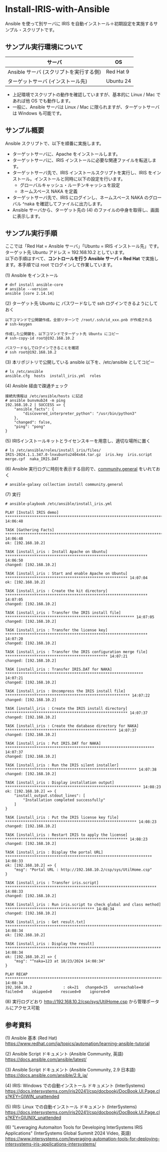 # Install-IRIS-with-Ansible
Ansible を使って別サーバに IRIS を自動インストール＋初期設定を実施するサンプル・スクリプトです。

## サンプル実行環境について
| サーバ | OS |
---- | ----
| Ansible サーバ (スクリプトを実行する側) | Red Hat 9 |
| ターゲットサーバ (インストール先) | Ubuntu 24 |

- 上記環境でスクリプトの動作を確認していますが、基本的に Linux / Mac であれば他 OS でも動作します。
- 一般に、Ansible サーバは Linux / Mac に限られますが、ターゲットサーバは Windows も可能です。

## サンプル概要

Ansible スクリプトで、以下を順番に実施します。

- ターゲットサーバに、Apache をインストールします。
- ターゲットサーバに、IRIS インストールに必要な関連ファイルを転送します。
- ターゲットサーバ先で、IRIS インストールスクリプトを実行し、IRIS をインストール。インストールと同時に以下の設定を行います。
   - グローバルキャッシュ・ルーチンキャッシュを設定
   - ネームスペース NAKA を定義
- ターゲットサーバ先で、IRIS にログインし、ネームスペース NAKA のグローバル ^naka を確認してファイルに出力します。
- Ansible サーバから、ターゲット先の (4) のファイルの中身を取得し、画面に表示します。

## サンプル実行手順

ここでは「Red Hat = Ansible サーバ」「Ubuntu = IRIS インストール先」です。  
ターゲット先 Ubuntu アドレス = 192.168.10.2 としています。  
以下の手順はすべて、**コントロールを行う Ansible サーバ = Red Hat** で実施します。本手順では root でログインして作業しています。  
  
(1) Ansible をインストール
```
# dnf install ansible-core
# ansible --version
ansible [core 2.14.14]
```

(2) ターゲット先 Ubuntu に パスワードなしで ssh ログインできるようにしておく   
```
以下コマンドで公開鍵作成。全部リターンで /root/.ssh/id_xxx.pnb が作成される
# ssh-keygen

作成した公開鍵を、以下コマンドでターゲット先 Ubuntu にコピー
# ssh-copy-id root@192.168.10.2

パスワードなしでログインできることを確認
# ssh root@192.168.10.2
```

(3) 本リポジトリで公開している ansible 以下を、/etc/ansible としてコピー
```
# ls /etc/ansible
ansible.cfg  hosts  install_iris.yml  roles
```
  
(4) Ansible 経由で疎通チェック
```
接続先情報は /etc/ansible/hosts に記述
# ansible bunvmub24 -m ping
192.168.10.2 | SUCCESS => {
    "ansible_facts": {
        "discovered_interpreter_python": "/usr/bin/python3"
    },
    "changed": false,
    "ping": "pong"
}
```
  
(5) IRISインストールキットとライセンスキーを用意し、適切な場所に置く
```
# ls /etc/ansible/roles/install_iris/files/
IRIS-2024.1.1.347.0-lnxubuntu2404x64.tar.gz  iris.key  iris.script  merge.cpf  naka_IRIS.DAT
```

(6) Ansible 実行ログに時刻を表示する目的で、[community.general](https://docs.ansible.com/ansible/latest/collections/community/general/index.html) をいれておく
```
# ansible-galaxy collection install community.general
```
  
(7) 実行
```
# ansible-playbook /etc/ansible/install_iris.yml

PLAY [Install IRIS demo] ************************************************************************************** 14:06:48

TASK [Gathering Facts] **************************************************************************************** 14:06:48
ok: [192.168.10.2]

TASK [install_iris : Install Apache on Ubuntu] **************************************************************** 14:06:50
changed: [192.168.10.2]

TASK [install_iris : Start and enable Apache on Ubuntu] ******************************************************* 14:07:04
ok: [192.168.10.2]

TASK [install_iris : Create the kit directory] **************************************************************** 14:07:05
changed: [192.168.10.2]

TASK [install_iris : Transfer the IRIS install file] ********************************************************** 14:07:05
changed: [192.168.10.2]

TASK [install_iris : Transfer the license key] **************************************************************** 14:07:20
changed: [192.168.10.2]

TASK [install_iris : Transfer the IRIS configuration merge file] ********************************************** 14:07:21
changed: [192.168.10.2]

TASK [install_iris : Transfer IRIS.DAT for NAKA] ************************************************************** 14:07:21
changed: [192.168.10.2]

TASK [install_iris : Uncompress the IRIS install file] ******************************************************** 14:07:22
changed: [192.168.10.2]

TASK [install_iris : Create the IRIS install directory] ******************************************************* 14:07:37
changed: [192.168.10.2]

TASK [install_iris : Create the database directory for NAKA] ************************************************** 14:07:37
changed: [192.168.10.2]

TASK [install_iris : Put IRIS.DAT for NAKA] ******************************************************************* 14:07:37
changed: [192.168.10.2]

TASK [install_iris : Run the IRIS silent installer] *********************************************************** 14:07:38
changed: [192.168.10.2]

TASK [install_iris : Display installation output] ************************************************************* 14:08:23
ok: [192.168.10.2] => {
    "install_output.stdout_lines": [
        "Installation completed successfully"
    ]
}

TASK [install_iris : Put the IRIS license key file] *********************************************************** 14:08:23
changed: [192.168.10.2]

TASK [install_iris : Restart IRIS to apply the license] ******************************************************* 14:08:23
changed: [192.168.10.2]

TASK [install_iris : Display the portal URL] ****************************************************************** 14:08:33
ok: [192.168.10.2] => {
    "msg": "Portal URL : http://192.168.10.2/csp/sys/UtilHome.csp"
}

TASK [install_iris : Transfer iris.script] ******************************************************************** 14:08:33
changed: [192.168.10.2]

TASK [install_iris : Run iris.script to check global and class method] **************************************** 14:08:34
changed: [192.168.10.2]

TASK [install_iris : Get result.txt] ************************************************************************** 14:08:34
ok: [192.168.10.2]

TASK [install_iris : Display the result] ********************************************************************** 14:08:34
ok: [192.168.10.2] => {
    "msg": "^naka=123 at 10/23/2024 14:08:34"
}

PLAY RECAP **************************************************************************************************** 14:08:34
192.168.10.2              : ok=21   changed=15   unreachable=0    failed=0    skipped=0    rescued=0    ignored=0
```

(8) 実行ログどおり http://192.168.10.2/csp/sys/UtilHome.csp から管理ポータルにアクセス可能

## 参考資料

(1) Ansible 基本 (Red Hat)  
https://www.redhat.com/ja/topics/automation/learning-ansible-tutorial  

(2) Ansible Script ドキュメント (Ansible Community, 英語)  
https://docs.ansible.com/ansible/latest/

(3) Ansible Script ドキュメント (Ansible Community, 2.9 日本語)  
https://docs.ansible.com/ansible/2.9_ja/
 
(4) IRIS: Windows での自動インストール ドキュメント (InterSystems)  
https://docs.intersystems.com/iris20241/csp/docbookj/DocBook.UI.Page.cls?KEY=GIWIN_unattended
 
(5) IRIS: Linux での自動インストール ドキュメント (InterSystems)  
https://docs.intersystems.com/iris20241/csp/docbookj/DocBook.UI.Page.cls?KEY=GIUNIX_unattended

(6) "Leveraging Automaiton Tools for Developing InterSystems IRIS Applications" (InterSystems Global Summit 2024 Video, 英語)  
https://www.intersystems.com/leveraging-automation-tools-for-deploying-intersystems-iris-applications-intersystems/
